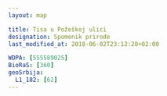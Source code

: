 ```yaml
---
layout: map

title: Tisa u Požeškoj ulici
designation: Spomenik prirode
last_modified_at: 2018-06-02T23:12:20+02:00

WDPA: [555589025]
BioRaS: [360]
geoSrbija:
  L1_182: [62]
---
```

